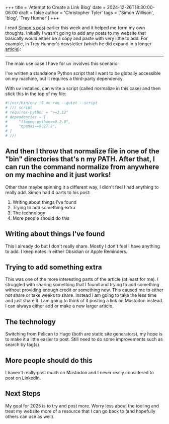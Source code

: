 +++
title = 'Attempt to Create a Link Blog'
date = 2024-12-26T18:30:00-06:00
draft = false
author = 'Christopher Tyler'
tags = ['Simon Willison', 'blog', 'Trey Hunner']
+++

I read [Simon's post](https://simonwillison.net/2024/Dec/22/link-blog/) earlier
this week and it helped me form my own thoughts. Initially I wasn't going to add
any posts to my website that basically would either be a copy and paste with
very little to add. For example, in Trey Hunner's newsletter (which he did expand
in a longer [article](https://treyhunner.com/2024/12/lazy-self-installing-python-scripts-with-uv/)):

---

The main use case I have for uv involves this scenario:
 
I've written a standalone Python script that I want to be globally accessible on my machine, but it requires a third-party dependency.
 
With uv installed, can write a script (called normalize in this case) and then stick this in the top of my file:

```python
#!/usr/bin/env -S uv run --quiet --script
# /// script
# requires-python = ">=3.12"
# dependencies = [
#     "ffmpeg-python==0.2.0",
#     "openai==0.27.2",
# ]
# ///
```

And then I throw that normalize file in one of the "bin" directories that's n my
PATH. After that, I can run the command normalize from anywhere on my machine and
it just works!
---

Other than maybe spinning it a different way, I didn't feel I had anything to
really add. Simon had 4 parts to his post:

1. Writing about things I’ve found
2. Trying to add something extra
3. The technology
4. More people should do this

## Writing about things I've found

This I already do but I don't really share. Mostly I don't feel I have anything
to add. I keep notes in either Obsidian or Apple Reminders. 

## Trying to add something extra

This was one of the more interesting parts of the article (at least for me). I
struggled with sharing something that I found and trying to add something without
providing enough credit or something new. This caused me to either not share or
take weeks to share. Instead I am going to take the less time and just share it.
I am going to think of it posting a link on Mastodon instead. I can always either
add or make a new larger article.

## The technology

Switching from Pelican to Hugo (both are static site generators), my hope is to
make it a little easier to post. Still need to do some improvements such as
search by tag(s).

## More people should do this

I haven't really post much on Mastodon and I never really considered to post on
LinkedIn. 

## Next Steps

My goal for 2025 is to try and post more. Worry less about the tooling and treat
my website more of a resource that I can go back to (and hopefully others can
use as well).
